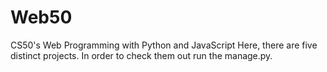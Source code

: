 # Web50
CS50's Web Programming with Python and JavaScript
Here, there are five distinct projects. In order to check them out run the manage.py.
